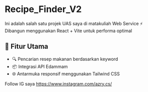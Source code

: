 # Recipe_Finder_V2
Ini adalah salah satu projek UAS saya di matakuliah Web Service ⚡ Dibangun menggunakan React + Vite untuk performa optimal

## 🚀 Fitur Utama
- 🔍 Pencarian resep makanan berdasarkan keyword
- 📦 Integrasi API Edammam
- 🌐 Antarmuka responsif menggunakan Tailwind CSS


Follow IG saya https://www.instagram.com/azry.cs/
